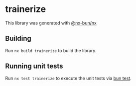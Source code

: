 # trainerize

This library was generated with [@nx-bun/nx](https://github.com/jordan-hall/nx-bun)

## Building

Run `nx build trainerize` to build the library.

## Running unit tests

Run `nx test trainerize` to execute the unit tests via [bun test](https://bun.sh/docs/cli/test).
